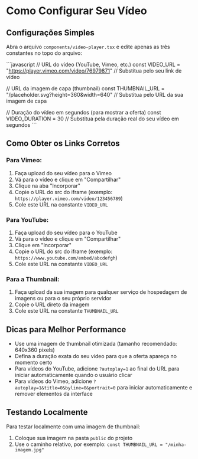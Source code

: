 # Como Configurar Seu Vídeo

## Configurações Simples

Abra o arquivo `components/video-player.tsx` e edite apenas as três constantes no topo do arquivo:

\`\`\`javascript
// URL do vídeo (YouTube, Vimeo, etc.)
const VIDEO_URL = "https://player.vimeo.com/video/76979871" // Substitua pelo seu link de vídeo

// URL da imagem de capa (thumbnail)
const THUMBNAIL_URL = "/placeholder.svg?height=360&width=640" // Substitua pelo URL da sua imagem de capa

// Duração do vídeo em segundos (para mostrar a oferta)
const VIDEO_DURATION = 30 // Substitua pela duração real do seu vídeo em segundos
\`\`\`

## Como Obter os Links Corretos

### Para Vimeo:

1. Faça upload do seu vídeo para o Vimeo
2. Vá para o vídeo e clique em "Compartilhar"
3. Clique na aba "Incorporar"
4. Copie o URL do src do iframe (exemplo: `https://player.vimeo.com/video/123456789`)
5. Cole este URL na constante `VIDEO_URL`

### Para YouTube:

1. Faça upload do seu vídeo para o YouTube
2. Vá para o vídeo e clique em "Compartilhar"
3. Clique em "Incorporar"
4. Copie o URL do src do iframe (exemplo: `https://www.youtube.com/embed/abcdefgh`)
5. Cole este URL na constante `VIDEO_URL`

### Para a Thumbnail:

1. Faça upload da sua imagem para qualquer serviço de hospedagem de imagens ou para o seu próprio servidor
2. Copie o URL direto da imagem
3. Cole este URL na constante `THUMBNAIL_URL`

## Dicas para Melhor Performance

- Use uma imagem de thumbnail otimizada (tamanho recomendado: 640x360 pixels)
- Defina a duração exata do seu vídeo para que a oferta apareça no momento certo
- Para vídeos do YouTube, adicione `?autoplay=1` ao final do URL para iniciar automaticamente quando o usuário clicar
- Para vídeos do Vimeo, adicione `?autoplay=1&title=0&byline=0&portrait=0` para iniciar automaticamente e remover elementos da interface

## Testando Localmente

Para testar localmente com uma imagem de thumbnail:

1. Coloque sua imagem na pasta `public` do projeto
2. Use o caminho relativo, por exemplo: `const THUMBNAIL_URL = "/minha-imagem.jpg"`
